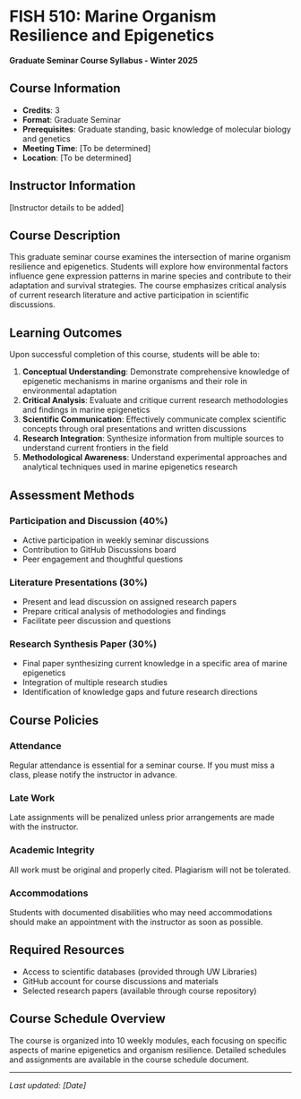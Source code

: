 # FISH 510: Marine Organism Resilience and Epigenetics
**Graduate Seminar Course Syllabus - Winter 2025**

## Course Information
- **Credits**: 3
- **Format**: Graduate Seminar
- **Prerequisites**: Graduate standing, basic knowledge of molecular biology and genetics
- **Meeting Time**: [To be determined]
- **Location**: [To be determined]

## Instructor Information
[Instructor details to be added]

## Course Description
This graduate seminar course examines the intersection of marine organism resilience and epigenetics. Students will explore how environmental factors influence gene expression patterns in marine species and contribute to their adaptation and survival strategies. The course emphasizes critical analysis of current research literature and active participation in scientific discussions.

## Learning Outcomes
Upon successful completion of this course, students will be able to:

1. **Conceptual Understanding**: Demonstrate comprehensive knowledge of epigenetic mechanisms in marine organisms and their role in environmental adaptation
2. **Critical Analysis**: Evaluate and critique current research methodologies and findings in marine epigenetics
3. **Scientific Communication**: Effectively communicate complex scientific concepts through oral presentations and written discussions
4. **Research Integration**: Synthesize information from multiple sources to understand current frontiers in the field
5. **Methodological Awareness**: Understand experimental approaches and analytical techniques used in marine epigenetics research

## Assessment Methods

### Participation and Discussion (40%)
- Active participation in weekly seminar discussions
- Contribution to GitHub Discussions board
- Peer engagement and thoughtful questions

### Literature Presentations (30%)
- Present and lead discussion on assigned research papers
- Prepare critical analysis of methodologies and findings
- Facilitate peer discussion and questions

### Research Synthesis Paper (30%)
- Final paper synthesizing current knowledge in a specific area of marine epigenetics
- Integration of multiple research studies
- Identification of knowledge gaps and future research directions

## Course Policies

### Attendance
Regular attendance is essential for a seminar course. If you must miss a class, please notify the instructor in advance.

### Late Work
Late assignments will be penalized unless prior arrangements are made with the instructor.

### Academic Integrity
All work must be original and properly cited. Plagiarism will not be tolerated.

### Accommodations
Students with documented disabilities who may need accommodations should make an appointment with the instructor as soon as possible.

## Required Resources
- Access to scientific databases (provided through UW Libraries)
- GitHub account for course discussions and materials
- Selected research papers (available through course repository)

## Course Schedule Overview
The course is organized into 10 weekly modules, each focusing on specific aspects of marine epigenetics and organism resilience. Detailed schedules and assignments are available in the course schedule document.

---
*Last updated: [Date]*
